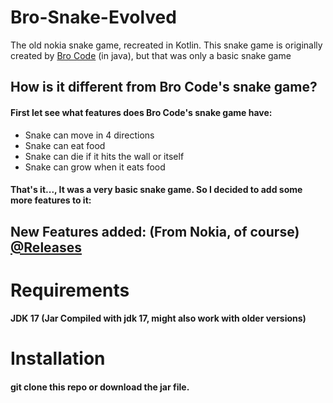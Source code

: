 # Bro-Snake-Evolved
The old nokia snake game, recreated in Kotlin. This snake game is originally created by [Bro Code](https://www.youtube.com/watch?v=bI6e6qjJ8JQ) (in java), but that was only a basic snake game

## How is it different from Bro Code's snake game?
#### First let see what features does Bro Code's snake game have:
- Snake can move in 4 directions
- Snake can eat food
- Snake can die if it hits the wall or itself
- Snake can grow when it eats food

#### That's it..., It was a very basic snake game. So I decided to add some more features to it:

## New Features added: (From Nokia, of course) [@Releases](https://github.com/kanha321/Bro-Snake-Evolved/releases)

# Requirements
#### JDK 17 (Jar Compiled with jdk 17, might also work with older versions)

# Installation
#### git clone this repo or download the jar file.
